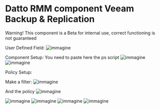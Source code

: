 # Datto RMM component Veeam Backup & Replication

Warning!
This component is a Beta for internal use, correct functioning is not guaranteed

User Defined Field:
![immagine](https://github.com/user-attachments/assets/c9a054bb-a284-4bf3-85d2-987bdaf9aded)


Component Setup:
You need to paste here the ps script
![immagine](https://github.com/user-attachments/assets/b0044e6a-73eb-4999-a743-0e206d3c4f2e)
![immagine](https://github.com/user-attachments/assets/eb6d892e-e1cb-4636-a340-995915f79f34)

Policy Setup:

Make a filter:
![immagine](https://github.com/user-attachments/assets/1ffd6a62-ff92-497b-afd6-162bf66f4c9a)


And the policy
![immagine](https://github.com/user-attachments/assets/09656e17-3b63-43bb-b83e-c1adf9cd93a9)


![immagine](https://github.com/user-attachments/assets/8a61aaff-0aa8-4bfc-a3df-305a66aab79d)
![immagine](https://github.com/user-attachments/assets/46a46fed-01f1-4b76-a615-82b87e68c9a4)
![immagine](https://github.com/user-attachments/assets/7aebee9e-7b09-4b72-9838-a67fc2b46668)
![immagine](https://github.com/user-attachments/assets/dc729b17-110b-4543-bdf9-fc694e901c2f)

